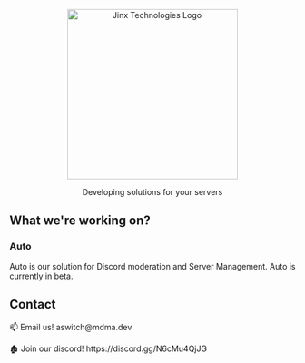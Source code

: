 <p align="center">
  <img width="300px" src="https://media.discordapp.net/attachments/1160596998307717231/1160597050270949426/JINXwhite.png?ex=653e77bb&is=652c02bb&hm=3e3687d468ade16540cf39bf0e88cccf2f5d249557b6e5f8850ebad9939897d6&=&width=671&height=671" alt="Jinx Technologies Logo">
</p>
<p align="center">
  Developing solutions for your servers
</p>

<h2 align="left">What we're working on?</h2>

<h3 align="left">Auto</h3>
<p align="left">
  Auto is our solution for Discord moderation and Server Management. Auto is currently in beta.
</p>

<h2 align="left">Contact</h2>
<p align="left">
  📫 Email us! aswitch@mdma.dev
</p>
<p align="left">
  🏚️ Join our discord! https://discord.gg/N6cMu4QjJG
</p>
